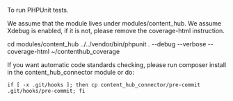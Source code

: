 To run PHPUnit tests.

We assume that the module lives under modules/content_hub.
We assume Xdebug is enabled, if it is not, please remove the coverage-html instruction.

cd modules/content_hub
../../vendor/bin/phpunit .  --debug --verbose --coverage-html ~/contenthub_coverage

If you want automatic code standards checking, please run composer install in the content_hub_connector module or do:

```
if [ -x .git/hooks ]; then cp content_hub_connector/pre-commit .git/hooks/pre-commit; fi
```